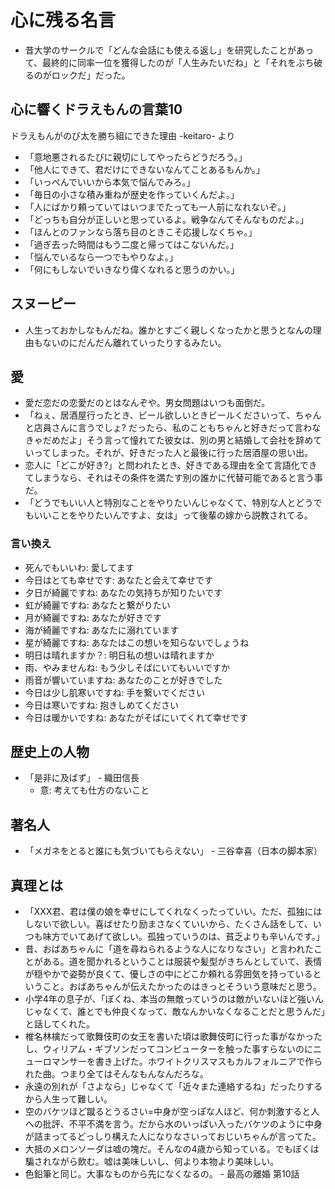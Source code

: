 # 心に残る名言

- 昔大学のサークルで「どんな会話にも使える返し」を研究したことがあって、最終的に同率一位を獲得したのが「人生みたいだね」と「それをぶち破るのがロックだ」だった。

## 心に響くドラえもんの言葉10

ドラえもんがのび太を勝ち組にできた理由 -keitaro- より

- 「意地悪されるたびに親切にしてやったらどうだろう。」
- 「他人にできて、君だけにできないなんてことあるもんか。」
- 「いっぺんでいいから本気で悩んでみろ。」
- 「毎日の小さな積み重ねが歴史を作っていくんだよ。」
- 「人にばかり頼っていてはいつまでたっても一人前になれないぞ。」
- 「どっちも自分が正しいと思っているよ。戦争なんてそんなものだよ。」
- 「ほんとのファンなら落ち目のときこそ応援しなくちゃ。」
- 「過ぎ去った時間はもう二度と帰ってはこないんだ。」
- 「悩んでいるなら一つでもやりなよ。」
- 「何にもしないでいきなり偉くなれると思うのかい。」

## スヌーピー

- 人生っておかしなもんだね。誰かとすごく親しくなったかと思うとなんの理由もないのにだんだん離れていったりするみたい。

## 愛

- 愛だ恋だの恋愛だのとはなんぞや。男女問題はいつも面倒だ。
- 「ねぇ、居酒屋行ったとき、ビール欲しいときビールくださいって、ちゃんと店員さんに言うでしょ? だったら、私のこともちゃんと好きだって言わなきゃだめだよ」そう言って憧れてた彼女は、別の男と結婚して会社を辞めていってしまった。それが、好きだった人と最後に行った居酒屋の思い出。
- 恋人に「どこが好き?」と問われたとき、好きである理由を全て言語化できてしまうなら、それはその条件を満たす別の誰かに代替可能であると言う事だ。
- 「どうでもいい人と特別なことをやりたいんじゃなくて、特別な人とどうでもいいことをやりたいんですよ、女は」って後輩の嫁から説教されてる。

### 言い換え

- 死んでもいいわ: 愛してます
- 今日はとても幸せです: あなたと会えて幸せです
- 夕日が綺麗ですね: あなたの気持ちが知りたいです
- 虹が綺麗ですね: あなたと繋がりたい
- 月が綺麗ですね: あなたが好きです
- 海が綺麗ですね: あなたに溺れています
- 星が綺麗ですね: あなたはこの想いを知らないでしょうね
- 明日は晴れますか？: 明日私の想いは晴れますか
- 雨、やみませんね: もう少しそばにいてもいいですか
- 雨音が響いていますね: あなたのことが好きでした
- 今日は少し肌寒いですね: 手を繋いでください
- 今日は寒いですね: 抱きしめてください
- 今日は暖かいですね: あなたがそばにいてくれて幸せです

## 歴史上の人物

- 「是非に及ばず」 - 織田信長
  - 意: 考えても仕方のないこと

## 著名人

- 「メガネをとると誰にも気づいてもらえない」 - 三谷幸喜（日本の脚本家）

## 真理とは

- 「XXX君、君は僕の娘を幸せにしてくれなくったっていい。ただ、孤独にはしないで欲しい。喜ばせたり励まさなくていいから、たくさん話をして、いつも味方でいてあげて欲しい。孤独っていうのは、貧乏よりも辛いんです。」
- 昔、おばあちゃんに「道を尋ねられるような人になりなさい」と言われたことがある。道を聞かれるということは服装や髪型がきちんとしていて、表情が穏やかで姿勢が良くて、優しさの中にどこか頼れる雰囲気を持っているということ。おばあちゃんが伝えたかったのはきっとそういう意味だと思う。
- 小学4年の息子が、「ぼくね、本当の無敵っていうのは敵がいないほど強いんじゃなくて、誰とでも仲良くなって、敵なんかいなくなることだと思うんだ」と話してくれた。
- 椎名林檎だって歌舞伎町の女王を書いた頃は歌舞伎町に行った事がなかったし、ウィリアム・ギブソンだってコンピューターを触った事すらないのにニューロマンサーを書き上げた。ホワイトクリスマスもカルフォルニアで作られた曲。つまり全てはそんなもんなんだろな。
- 永遠の別れが「さよなら」じゃなくて「近々また連絡するね」だったりするから人生って難しい。
- 空のバケツほど蹴るとうるさい=中身が空っぽな人ほど、何か刺激すると人への批評、不平不満を言う。だから水のいっぱい入ったバケツのように中身が詰まってるどっしり構えた人になりなさいっておじいちゃんが言ってた。
- 大抵のメロンソーダは嘘の塊だ。そんなの4歳から知っている。でもぼくは騙されながら飲む。嘘は美味しいし、何より本物より美味しい。
- 色鉛筆と同じ。大事なものから先になくなるの。 - 最高の離婚 第10話
